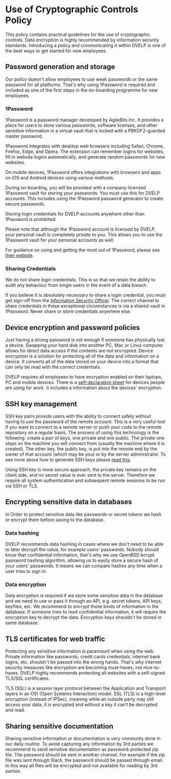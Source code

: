 # Use of Cryptographic Controls Policy

This policy contains practical guidelines for the use of cryptographic controls.
Data encryption is highly recommended by information security standards.
Introducing a policy and communicating it within DVELP is one of the best ways
to get started for new employees.

## Password generation and storage

Our policy doesn't allow employees to use weak passwords or the same password
for all platforms. That's why using 1Password is required and included as one of
the first steps in the on-boarding programme for new employees.

### 1Password

1Password is a password manager developed by AgileBits Inc. It provides a place
for users to store various passwords, software licenses, and other sensitive
information in a virtual vault that is locked with a PBKDF2-guarded master
password.

1Password integrates with desktop web browsers including Safari, Chrome,
Firefox, Edge, and Opera. The extension can remember logins for websites, fill
in website logins automatically, and generate random passwords for new websites.

On mobile devices, 1Password offers integrations with browsers and apps on iOS
and Android devices using various methods.

During on-boarding, you will be provided with a company-licensed 1Password vault
for storing your passwords. You must use this for DVELP accounts. This includes
using the 1Password password generator to create secure passwords.

Storing login credentials for DVELP accounts anywhere other than 1Password is
prohibited.

Please note that although the 1Password account is licensed by DVELP, your
personal vault is completely private to you. This allows you to use the
1Password vault for your personal accounts as well.

For guidance on using and getting the most out of 1Password, please see [their
website](https://support.1password.com/explore/get-started/).

### Sharing Credentials

We do not share login credentials. This is so that we retain the ability to
audit any behaviour from single users in the event of a data breach.

If you believe it is absolutely necessary to share a login credential, you must
get sign-off from the [Information Security
Officer](../best-practice/system-admins.md#contacts). The correct channel to
share credentials in these exceptional circumstances is via a shared vault in
1Password. Never share or store credentials anywhere else.

## Device encryption and password policies

Just having a strong password is not enough if someone has physically lost a
device. Swapping your hard disk into another PC, Mac or Linux computer allows
for direct data access if the contents are not encrypted. Device encryption is a
solution for protecting all of the data and information on a device. It converts
all of the data stored on your device into a format that can only be read with
the correct credentials.

DVELP requires all employees to have encryption enabled on their laptops, PC and
mobile devices. There is a [self-declaration
sheet](https://docs.google.com/spreadsheets/d/1DV6c4mM0YExWZbqztMBWbKUqNlQjDYSBWLHTuvpn3ls/edit?ts=5c7d50ef#gid=90742438)
for devices people are using for work. It includes a information about the
devices' encryption.

## SSH key management

SSH key pairs provide users with the ability to connect safely without having to
use the password of the remote account. This is a very useful tool if you want
to connect to a remote server or push your code to the remote repository on a
regular basis. The process of using this technology is the following: create a
pair of keys, one private and one public. The private one stays on the machine
you will connect from (usually the machine where it is created). The other key,
the public key, is put into the remote end by the owner of that account (which
may be you) or by the server administrator. To see more about how to generate
SSH keys please [read
this](https://help.github.com/en/articles/generating-a-new-ssh-key-and-adding-it-to-the-ssh-agent).

Using SSH key is more secure approach, the private key remains on the client
side, and no secret value is ever sent to the server. Therefore we require all
system authentication and subsequent remote sessions to be run via SSH or TLS.

## Encrypting sensitive data in databases

In Order to protect sensitive data like passwords or secret tokens we hash or
encrypt them before saving to the database.

### Data hashing

DVELP recommends data hashing in cases where we don't need to be able to later
decrypt the value, for example users' passwords. Nobody should know that
confidential information, that's why we use OpenBSD bcrypt password hashing
algorithm, allowing us to easily store a secure hash of your users' passwords.
It means we can compare hashes any time when a user tries to sign in.

### Data encryption

Data encryption is required if we store some sensitive data in the database and
we need to use or pass it through an API, e.g. secret tokens, API keys,
keyfiles, etc. We recommend to encrypt these kinds of information in the
database. If someone tries to read confidential information, it will require the
encryption key to decrypt the data. Encryption keys shouldn't be stored in same
database.

## TLS certificates for web traffic

Protecting any sensitive information is paramount when using the web. Private
information like passwords, credit cards credentials, internet bank logins, etc.
shouldn't be passed into the wrong hands. That's why internet security measures
like encryption are becoming must-haves, not nice-to-haves. DVELP highly
recommends protecting all websites with a self-signed TLS/SSL certificates.

TLS (SSL) is a session layer protocol between the Application and Transport
layers in an OSI (Open Systems Interaction) model. SSL (TLS) is a high-level
encryption (instead of IPSec), meaning while an outside party may still access
your data, it is encrypted and without a key it can’t be decrypted and read.

## Sharing sensitive documentation

Sharing sensitive information or documentation is very commonly done in our
daily routine. To avoid capturing any information by 3rd parties we recommend to
send sensitive documentation as password-protected zip file. The password should
be sent in another channel. For example if the zip file was sent through Slack,
the password should be passed through email. In this way all files will be
encrypted and not available for reading by 3rd parties.

